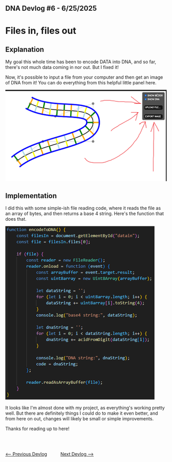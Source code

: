 ## DNA Devlog #6 - 6/25/2025
# Files in, files out

## Explanation

My goal this whole time has been to encode DATA into DNA, and so far, there's not much data coming in nor out. But I fixed it!

Now, it's possible to input a file from your computer and then get an image of DNA from it!
You can do everything from this helpful little panel here.

![Panel](../devlog_media/DNA_devlog_6_arrows.png)

## Implementation

I did this with some simple-ish file reading code, where it reads the file as an array of bytes, and then returns a base 4 string.
Here's the function that does that.

![Function](../devlog_media/DNA_devlog_6_encoding.png)

It looks like I'm almost done with my project, as everything's working pretty well. But there are definitely things I could do to make it even better, and from here on out, changes will likely be small or simple improvements.

Thanks for reading up to here!

<br>
<br>

[<-- Previous Devlog](DNA_DEVLOG_5.md)   [Next Devlog -->](DNA_DEVLOG_7.md)